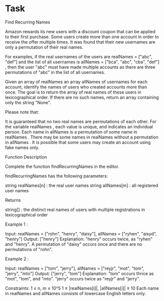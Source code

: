 # Task

Find Recurring Names

Amazon rewards its new users with a discount coupon that can be applied to their first purchase. Some users create more than one account in order to receive the offer multiple times. It was found that their new usernames are only a permutation of their real names.

For examples, if the real usernames of the users are realNames = ["abc", "def"] and the list of all usernames is allNames = ["bca", "abc", "cba", "def"] , then the user "abc" must have made multiple accounts as there are three permutations of "abc" in the list of all usernames.

Given an array of realNames an array allNames of usernames for each account, identify the names of users who created accounts more than once. The goal is to return the array of real names of these users in lexicographical order. If there are no such names, return an array containing only the string "None".

Please note that:

It is guaranteed that no two real names are permutations of each other.
For the variable realNames , each value is unique, and indicates an individual person.
Each name in allNames is a permutation of some name in realNames .
There may be some names in realNames without a permutation in allNames .
It is possible that some users may create an account using fake names only.

Function Description

Complete the function findRecurringNames in the editor.

findRecurringNames has the following parameters:

string realNames[n] : the real user names
string allNames[m] : all registered user names

Returns

string[] : the distinct real names of users with multiple registrations in lexicographical order


Example 1 :

Input: realNames = ["rohn", "henry", "daisy"], allNames = ["ryhen", "aisyd", "henry"]
Output: ["henry"]
Explanation: "henry" occurs twice, as "ryhen" and "henry". A permutation of "daisy" occurs once and there are no permutations of "rohn".


Example 2 :

Input: realNames = ["tom", "jerry"], allNames = ["reyjr", "mot", "tom", "jerry", "mto"]
Output: ["jerry", "tom"]
Explanation: "tom" occurs thrice as "mot", "tom", and "mto". "jerry" occurs twice as "reyjr" and "jerry".


Constraints:
1 ≤ n, m ≤ 10^5
1 ≤ |realNames[i]|, |allNames[i]| ≤ 10
Each name in realNames and allNames consists of lowercase English letters only.